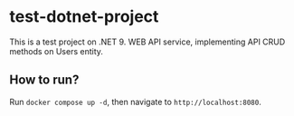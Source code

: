 # test-dotnet-project
This is a test project on .NET 9. WEB API service, implementing API CRUD methods on Users entity.
## How to run?
Run `docker compose up -d`, then navigate to `http://localhost:8080`.
